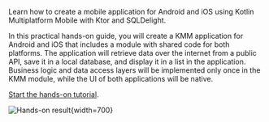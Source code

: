 [//]: # (title: Complete a hands-on tutorial on networking and data storage)
[//]: # (auxiliary-id: Hands-on_tutorial:_Networking_and_Data_storage)

Learn how to create a mobile application for Android and iOS using Kotlin Multiplatform Mobile with Ktor and SQLDelight.

In this practical hands-on guide, you will create a KMM application for Android and iOS that includes a module with shared code for both platforms. The application will retrieve data over the internet from a public API, save it in a local database, and display it in a list in the application. Business logic and data access layers will be implemented only once in the KMM module, while the UI of both applications will be native. 

[Start the hands-on tutorial](https://play.kotlinlang.org/hands-on/Networking%20and%20Data%20Storage%20with%20Kotlin%20Multiplatfrom%20Mobile/).

![Hands-on result](hands-on-result.png){width=700}

